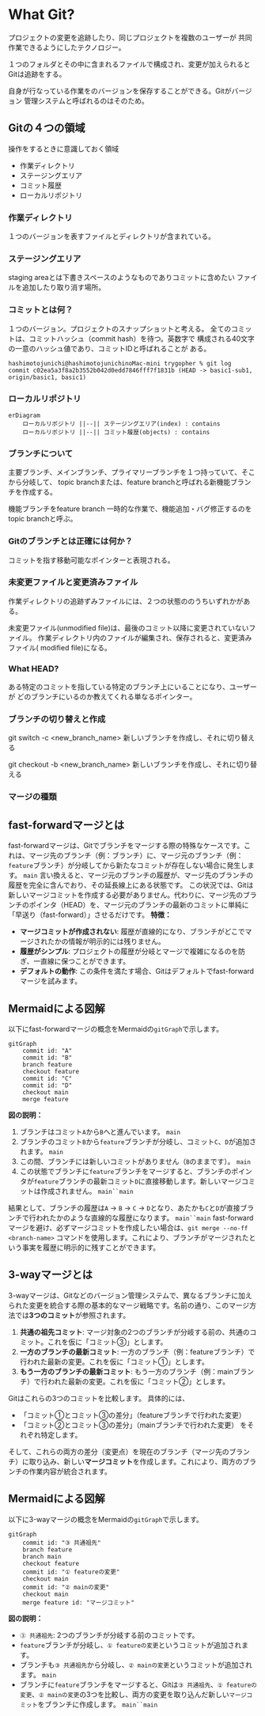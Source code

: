 # What Git?
プロジェクトの変更を追跡したり、同じプロジェクトを複数のユーザーが
共同作業できるようにしたテクノロジー。


１つのフォルダとその中に含まれるファイルで構成され、変更が加えられると
Gitは追跡をする。

自身が行なっている作業をのバージョンを保存することができる。Gitがバージョン
管理システムと呼ばれるのはそのため。

## Gitの４つの領域
操作をするときに意識しておく領域

- 作業ディレクトリ
- ステージングエリア
- コミット履歴
- ローカルリポジトリ

### 作業ディレクトリ
１つのバージョンを表すファイルとディレクトリが含まれている。

### ステージングエリア
staging areaとは下書きスペースのようなものでありコミットに含めたい
ファイルを追加したり取り消す場所。

### コミットとは何？
１つのバージョン。プロジェクトのスナップショットと考える。
全てのコミットは、コミットハッシュ（commit hash）を待つ。英数字で
構成される40文字の一意のハッシュ値であり、コミットIDと呼ばれることが
ある。

```shell
hashimotojunichi@hashimotojunichinoMac-mini trygopher % git log          
commit c02ea5a3f8a2b3552b042d0edd7846fff7f1831b (HEAD -> basic1-sub1, origin/basic1, basic1)
```

### ローカルリポジトリ

```mermaid
erDiagram
    ローカルリポジトリ ||--|| ステージングエリア(index) : contains
    ローカルリポジトリ ||--|| コミット履歴(objects) : contains
```

### ブランチについて
主要ブランチ、メインブランチ、プライマリーブランチを１つ持っていて、そこから分岐して、
topic branchまたは、feature branchと呼ばれる新機能ブランチを作成する。

機能ブランチをfeature branch
一時的な作業で、機能追加・バグ修正するのをtopic branchと呼ぶ。

### Gitのブランチとは正確には何か？
コミットを指す移動可能なポインターと表現される。

### 未変更ファイルと変更済みファイル
作業ディレクトリの追跡ずみファイルには、２つの状態ののうちいずれかがある。

未変更ファイル(unmodified file)は、最後のコミット以降に変更されていないファイル。
作業ディレクトリ内のファイルが編集され、保存されると、変更済みファイル(
modified file)になる。

### What HEAD?
ある特定のコミットを指している特定のブランチ上にいることになり、ユーザーが
どのブランチにいるのか教えてくれる単なるポインター。

### ブランチの切り替えと作成

git switch -c <new_branch_name>
新しいブランチを作成し、それに切り替える

git checkout -b <new_branch_name>
新しいブランチを作成し、それに切り替える

### マージの種類

## fast-forwardマージとは
fast-forwardマージは、Gitでブランチをマージする際の特殊なケースです。これは、マージ先のブランチ（例：ブランチ）に、マージ元のブランチ（例：`feature`ブランチ）が分岐してから新たなコミットが存在しない場合に発生します。 `main`
言い換えると、マージ元のブランチの履歴が、マージ先のブランチの履歴を完全に含んでおり、その延長線上にある状態です。
この状況では、Gitは新しいマージコミットを作成する必要がありません。代わりに、マージ先のブランチのポインタ（HEAD）を、マージ元のブランチの最新のコミットに単純に「早送り（fast-forward）」させるだけです。
**特徴：**
- **マージコミットが作成されない**: 履歴が直線的になり、ブランチがどこでマージされたかの情報が明示的には残りません。
- **履歴がシンプル**: プロジェクトの履歴が分岐とマージで複雑になるのを防ぎ、一直線に保つことができます。
- **デフォルトの動作**: この条件を満たす場合、Gitはデフォルトでfast-forwardマージを試みます。

## Mermaidによる図解
以下にfast-forwardマージの概念をMermaidの`gitGraph`で示します。

```mermaid
gitGraph
    commit id: "A"
    commit id: "B"
    branch feature
    checkout feature
    commit id: "C"
    commit id: "D"
    checkout main
    merge feature
```
**図の説明：**
1. ブランチはコミット`A`から`B`へと進んでいます。 `main`
2. ブランチのコミット`B`から`feature`ブランチが分岐し、コミット`C`、`D`が追加されます。 `main`
3. この間、ブランチには新しいコミットがありません（`B`のままです）。 `main`
4. この状態でブランチに`feature`ブランチをマージすると、ブランチのポインタが`feature`ブランチの最新コミット`D`に直接移動します。新しいマージコミットは作成されません。 `main``main`

結果として、ブランチの履歴は`A` -> `B` -> `C` -> `D`となり、あたかも`C`と`D`が直接ブランチで行われたかのような直線的な履歴になります。 `main``main`
fast-forwardマージを避け、必ずマージコミットを作成したい場合は、`git merge --no-ff <branch-name>` コマンドを使用します。これにより、ブランチがマージされたという事実を履歴に明示的に残すことができます。


## 3-wayマージとは
3-wayマージは、Gitなどのバージョン管理システムで、異なるブランチに加えられた変更を統合する際の基本的なマージ戦略です。名前の通り、このマージ方法では**3つのコミット**が参照されます。
1. **共通の祖先コミット**: マージ対象の2つのブランチが分岐する前の、共通のコミット。これを仮に「コミット③」とします。
2. **一方のブランチの最新コミット**: 一方のブランチ（例：featureブランチ）で行われた最新の変更。これを仮に「コミット①」とします。
3. **もう一方のブランチの最新コミット**: もう一方のブランチ（例：mainブランチ）で行われた最新の変更。これを仮に「コミット②」とします。

Gitはこれらの3つのコミットを比較します。 具体的には、
- 「コミット①とコミット③の差分」（featureブランチで行われた変更）
- 「コミット②とコミット③の差分」（mainブランチで行われた変更） をそれぞれ特定します。

そして、これらの両方の差分（変更点）を現在のブランチ（マージ先のブランチ）に取り込み、新しい**マージコミット**を作成します。これにより、両方のブランチの作業内容が統合されます。
## Mermaidによる図解
以下に3-wayマージの概念をMermaidの`gitGraph`で示します。

```mermaid
gitGraph
    commit id: "③ 共通祖先"
    branch feature
    branch main
    checkout feature
    commit id: "① featureの変更"
    checkout main
    commit id: "② mainの変更"
    checkout main
    merge feature id: "マージコミット"

```

**図の説明：**
- `③ 共通祖先`: 2つのブランチが分岐する前のコミットです。
- `feature`ブランチが分岐し、`① featureの変更`というコミットが追加されます。
- ブランチも`③ 共通祖先`から分岐し、`② mainの変更`というコミットが追加されます。 `main`
- ブランチに`feature`ブランチをマージすると、Gitは`③ 共通祖先`、`① featureの変更`、`② mainの変更`の3つを比較し、両方の変更を取り込んだ新しい`マージコミット`をブランチに作成します。 `main``main`